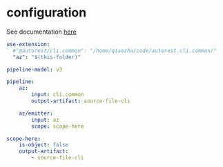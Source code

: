 # configuration

See documentation [here](doc/00-overview.md)

``` yaml
use-extension:
  #"@autorest/cli.common": "/home/qiaozha/code/autorest.cli.common/"
  "az": "$(this-folder)"

pipeline-model: v3

pipeline:
    az:
        input: cli.common
        output-artifact: source-file-cli

    az/emitter:
        input: az
        scope: scope-here

scope-here:
    is-object: false
    output-artifact:
        - source-file-cli
```
